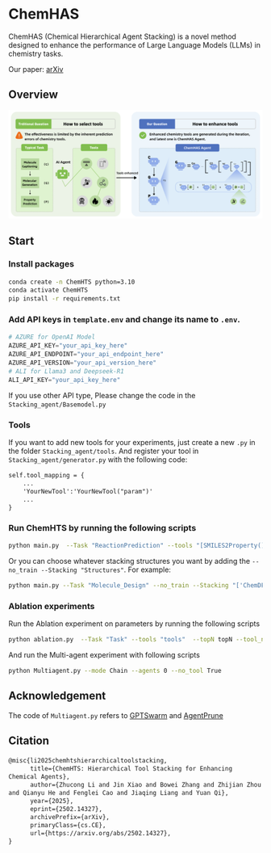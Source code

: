 # ChemHAS
ChemHAS (Chemical Hierarchical Agent Stacking) is a novel method designed to enhance the performance of Large Language Models (LLMs) in chemistry tasks.

Our paper: [arXiv](https://arxiv.org/abs/2502.14327)

## Overview


![intro](png/intro.jpg)


## Start

### Install packages

```bash
conda create -n ChemHTS python=3.10
conda activate ChemHTS
pip install -r requirements.txt
```

### Add API keys in `template.env` and change its name to `.env`. 

```python
# AZURE for OpenAI Model
AZURE_API_KEY="your_api_key_here"
AZURE_API_ENDPOINT="your_api_endpoint_here"
AZURE_API_VERSION="your_api_version_here"
# ALI for Llama3 and Deepseek-R1
ALI_API_KEY="your_api_key_here"
```

If you use other API type, Please change the code in the `Stacking_agent/Basemodel.py`

### Tools

If you want to add new tools for your experiments, just create a new `.py` in the folder `Stacking_agent/tools`. And register your tool in `Stacking_agent/generator.py` with the following code:

```
self.tool_mapping = {
    ...
    'YourNewTool':'YourNewTool("param")'
    ...
}
```

### Run ChemHTS by running the following scripts

```bash
python main.py  --Task "ReactionPrediction" --tools "[SMILES2Property(),Chemformer()]"  --topN 5 --tool_number 2 --train_data_number 20
```

Or you can choose whatever stacking structures you want by adding the `--no_train --Stacking "Structures"`. For example:

```bash
python main.py --Task "Molecule_Design" --no_train --Stacking "['ChemDFM_1','Name2SMILES_0']" --topN 5 --tool_number 2 --train_data_number 10
```

### Ablation experiments
Run the Ablation experiment on parameters by running the following scripts
```bash
python ablation.py  --Task "Task" --tools "tools"  --topN topN --tool_number tool_number
```
And run the Multi-agent experiment with following scripts
```bash
python Multiagent.py --mode Chain --agents 0 --no_tool True
```

## Acknowledgement

The code of `Multiagent.py`  refers to [GPTSwarm](https://github.com/metauto-ai/GPTSwarm) and [AgentPrune](https://github.com/yanweiyue/AgentPrune.git)

## Citation

```
@misc{li2025chemhtshierarchicaltoolstacking,
      title={ChemHTS: Hierarchical Tool Stacking for Enhancing Chemical Agents}, 
      author={Zhucong Li and Jin Xiao and Bowei Zhang and Zhijian Zhou and Qianyu He and Fenglei Cao and Jiaqing Liang and Yuan Qi},
      year={2025},
      eprint={2502.14327},
      archivePrefix={arXiv},
      primaryClass={cs.CE},
      url={https://arxiv.org/abs/2502.14327}, 
}
```
